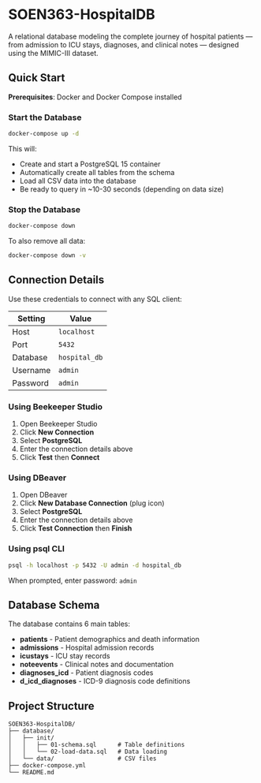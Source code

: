 # SOEN363-HospitalDB
A relational database modeling the complete journey of hospital patients — from admission to ICU stays, diagnoses, and clinical notes — designed using the MIMIC-III dataset.

## Quick Start

**Prerequisites**: Docker and Docker Compose installed

### Start the Database

```bash
docker-compose up -d
```

This will:
- Create and start a PostgreSQL 15 container
- Automatically create all tables from the schema
- Load all CSV data into the database
- Be ready to query in ~10-30 seconds (depending on data size)

### Stop the Database

```bash
docker-compose down
```

To also remove all data:
```bash
docker-compose down -v
```

## Connection Details

Use these credentials to connect with any SQL client:

| Setting  | Value         |
|----------|---------------|
| Host     | `localhost`   |
| Port     | `5432`        |
| Database | `hospital_db` |
| Username | `admin`       |
| Password | `admin`       |

### Using Beekeeper Studio

1. Open Beekeeper Studio
2. Click **New Connection**
3. Select **PostgreSQL**
4. Enter the connection details above
5. Click **Test** then **Connect**

### Using DBeaver

1. Open DBeaver
2. Click **New Database Connection** (plug icon)
3. Select **PostgreSQL**
4. Enter the connection details above
5. Click **Test Connection** then **Finish**

### Using psql CLI

```bash
psql -h localhost -p 5432 -U admin -d hospital_db
```

When prompted, enter password: `admin`

## Database Schema

The database contains 6 main tables:

- **patients** - Patient demographics and death information
- **admissions** - Hospital admission records
- **icustays** - ICU stay records
- **noteevents** - Clinical notes and documentation
- **diagnoses_icd** - Patient diagnosis codes
- **d_icd_diagnoses** - ICD-9 diagnosis code definitions

## Project Structure

```
SOEN363-HospitalDB/
├── database/
│   ├── init/
│   │   ├── 01-schema.sql      # Table definitions
│   │   └── 02-load-data.sql   # Data loading
│   └── data/                  # CSV files
├── docker-compose.yml
└── README.md
```
